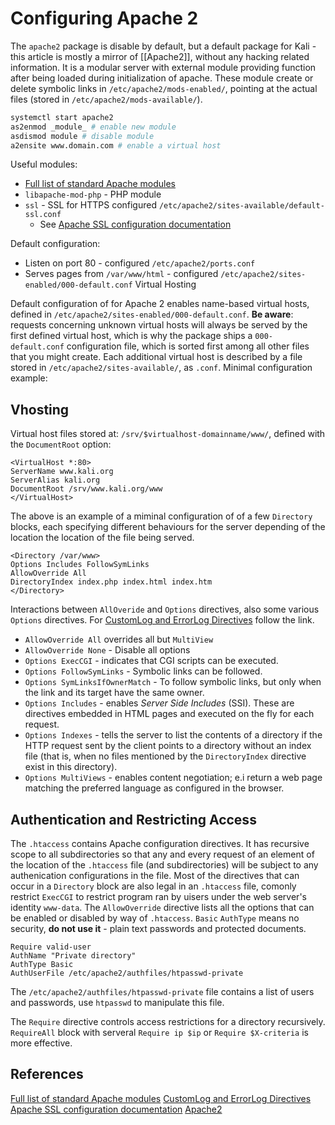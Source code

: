 # Configuring Apache 2

The `apache2` package is disable by default, but a default package for Kali - this article is mostly a mirror of [[Apache2]], without any hacking related information. It is a modular server with external module providing function after being loaded during initialization of apache. These module create  or delete symbolic links in `/etc/apache2/mods-enabled/`, pointing at the actual files (stored in `/etc/apache2/mods-available/`).
```bash
systemctl start apache2
as2enmod _module_ # enable new module
asdismod module # disable module
a2ensite www.domain.com # enable a virtual host
```

Useful modules: 
-  [Full list of standard Apache modules](https://httpd.apache.org/docs/2.4/mod/index.html)
- `libapache-mod-php` - PHP module 
- `ssl` - SSL for HTTPS configured `/etc/apache2/sites-available/default-ssl.conf`
	- See [Apache SSL configuration documentation](https://httpd.apache.org/docs/2.4/mod/mod_ssl.html)

Default configuration:
- Listen on port 80 - configured `/etc/apache2/ports.conf`
- Serves pages from `/var/www/html` - configured `/etc/apache2/sites-enabled/000-default.conf`
Virtual Hosting

Default configuration of for Apache 2 enables name-based virtual hosts, defined in `/etc/apache2/sites-enabled/000-default.conf`. **Be aware**: requests concerning unknown virtual hosts will always be served by the first defined virtual host, which is why the package ships a `000-default.conf` configuration file, which is sorted first among all other files that you might create. Each additional virtual host is described by a file stored in `/etc/apache2/sites-available/`, as `.conf`. Minimal configuration example: 

## Vhosting

Virtual host files stored at: `/srv/$virtualhost-domainname/www/`, defined with the `DocumentRoot` option:
```
<VirtualHost *:80>
ServerName www.kali.org
ServerAlias kali.org
DocumentRoot /srv/www.kali.org/www
</VirtualHost>
```
The above is an example of a miminal configuration of of a few `Directory` blocks, each specifying different behaviours for the server depending of the location the location of the file being served.
```
<Directory /var/www>
Options Includes FollowSymLinks
AllowOverride All
DirectoryIndex index.php index.html index.htm
</Directory>
```
Interactions between `AllOveride` and `Options` directives, also some various `Options` directives. For [CustomLog and ErrorLog Directives](https://httpd.apache.org/docs/2.4/logs.html) follow the link.
-  `AllowOverride All` overrides all but `MultiView`
-  `AllowOverride None` - Disable all options
-   `Options ExecCGI` - indicates that CGI scripts can be executed.
-   `Options FollowSymLinks` - Symbolic links can be followed.
-   `Options SymLinksIfOwnerMatch` - To follow symbolic links, but only when the link and its target have the same owner.
-   `Options Includes` - enables _Server Side Includes_ (SSI). These are directives embedded in HTML pages and executed on the fly for each request.
-   `Options Indexes` - tells the server to list the contents of a directory if the HTTP request sent by the client points to a directory without an index file (that is, when no files mentioned by the `DirectoryIndex` directive exist in this directory).
-   `Options MultiViews` - enables content negotiation; e.i return a web page matching the preferred language as configured in the browser.

## Authentication and Restricting Access
The `.htaccess` contains Apache configuration directives. It has recursive scope to all subdirectories so that any and every request of an element of  the location of the `.htaccess` file (and subdirectories) will be subject to any authenication configurations in the file. Most of the directives that can occur in a `Directory` block are also legal in an `.htaccess` file, comonly restrict `ExecCGI` to restrict program ran by uisers under the web server's identity `www-data`. The `AllowOverride` directive lists all the options that can be enabled or disabled by way of `.htaccess`. `Basic` `AuthType` means no security, **do not use it** - plain text passwords and  protected documents.  
```
Require valid-user
AuthName "Private directory"
AuthType Basic
AuthUserFile /etc/apache2/authfiles/htpasswd-private
```
The `/etc/apache2/authfiles/htpasswd-private` file contains a list of users and passwords, use `htpasswd` to manipulate this file.

The `Require` directive controls access restrictions for a directory recursively. `RequireAll` block with serveral `Require ip $ip` or `Require $X-criteria` is more effective.

## References

[Full list of standard Apache modules](https://httpd.apache.org/docs/2.4/mod/index.html)
[CustomLog and ErrorLog Directives](https://httpd.apache.org/docs/2.4/logs.html) 
[Apache SSL configuration documentation](https://httpd.apache.org/docs/2.4/mod/mod_ssl.html)
[Apache2](https://httpd.apache.org/) 